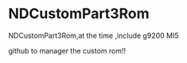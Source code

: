 # NDCustomPart3Rom
NDCustomPart3Rom,at the time ,include g9200 MI5

github to manager the custom rom!!
